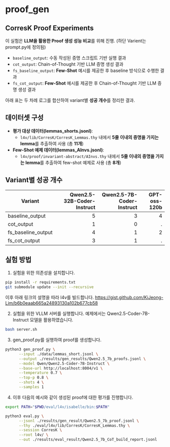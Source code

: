 # proof_gen

## CorresK Proof Experiments

이 실험은 **LLM을 활용한 Proof 생성 성능 비교**를 위해 진행. (하단 Varient는 prompt.py에 정의됨)
- `baseline_output`: 수동 작성된 증명 스크립트 기반 실행 결과  
- `cot_output`: Chain-of-Thought 기반 LLM 증명 생성 결과  
- `fs_baseline_output`: **Few-Shot** 예시를 제공한 후 baseline 방식으로 수행한 결과  
- `fs_cot_output`: **Few-Shot** 예시를 제공한 후 Chain-of-Thought 기반 LLM 증명 생성 결과  

아래 표는 두 차례 로그를 합산하여 variant별 **성공 개수**를 정리한 결과.

## 데이터셋 구성
- **평가 대상 데이터(lemmas_shorts.jsonl)**:  
  - `l4v/lib/CorresK/CorresK_Lemmas.thy` 내에서 **5줄 이내의 증명을 가지는 lemma**를 추출하여 사용 (총 **11개**)  
- **Few-Shot 예제 데이터(lemmas_AInvs.jsonl)**:  
  - `l4v/proof/invariant-abstract/AInvs.thy` 내에서 **5줄 이내의 증명을 가지는 lemma**를 추출하여 few-shot 예제로 사용 (총 **8개**)  

## Variant별 성공 개수

| Variant            | Qwen2.5-32B-Coder-Instruct | Qwen2.5-7B-Coder-Instruct | GPT-oss-120b |
|--------------------|---------:|---------:|---------:|
| baseline_output    | 5        | 3        | 4        |
| cot_output         | 1        | 0        | .        |
| fs_baseline_output | 4        | 1        | 2        |
| fs_cot_output      | 3        | 1        | .        |

## 실험 방법

1. 실험을 위한 의존성을 설치합니다.
```bash
pip install -r requirements.txt
git submodule update --init --recursive
```

이후 아래 링크의 설명을 따라 l4v를 빌드합니다.
https://gist.github.com/KiJeong-Lim/b6b0eaab665a24893130a102b677cb58

2. 실험을 위한 VLLM 서버를 실행합니다. 예제에서는 Qwen2.5-Coder-7B-Instruct 모델을 활용하였습니다.
```bash
bash server.sh
```

3. gen_proof.py를 실행하여 proof를 생성합니다.
```bash
python3 gen_proof.py \
      --input ./data/lemmas_short.jsonl \
      --output ./results/gen_results/Qwen2.5_7b_proofs.jsonl \
      --model Qwen/Qwen2.5-Coder-7B-Instruct \
      --base-url http://localhost:8004/v1 \
      --temperature 0.7 \
      --top-p 0.8 \
      --shots 4 \
      --samples 1
```

4. 이후 다음의 예시와 같이 생성된 proof에 대한 평가를 진행합니다.
```bash
export PATH="$PWD/eval/l4v/isabelle/bin:$PATH"

python3 eval.py \
      --jsonl ./results/gen_result/Qwen2.5_7b_proof.jsonl \
      --thy ./eval/l4v/lib/CorresK/CorresK_Lemmas.thy \
      --session CorresK \
      --root l4v/ \
      --out ./results/eval_result/Qwen2.5_7b_CoT_build_report.jsonl
```
